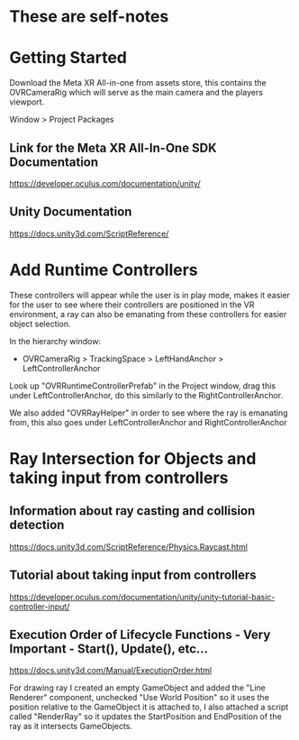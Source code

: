 # These are self-notes
# Getting Started

Download the Meta XR All-in-one from assets store, this contains the OVRCameraRig which will serve as the main camera and the players viewport.

Window > Project Packages

## Link for the Meta XR All-In-One SDK Documentation
https://developer.oculus.com/documentation/unity/

## Unity Documentation
https://docs.unity3d.com/ScriptReference/

# Add Runtime Controllers

These controllers will appear while the user is in play mode, makes it easier for the user to see where their controllers are positioned in the VR environment, a ray can also be emanating from these controllers for easier object selection.

In the hierarchy window:

- OVRCameraRig > TrackingSpace > LeftHandAnchor > LeftControllerAnchor

Look up "OVRRuntimeControllerPrefab" in the Project window, drag this under LeftControllerAnchor, do this similarly to the RightControllerAnchor.

We also added "OVRRayHelper" in order to see where the ray is emanating from, this also goes under LeftControllerAnchor and RightControllerAnchor

# Ray Intersection for Objects and taking input from controllers

## Information about ray casting and collision detection
https://docs.unity3d.com/ScriptReference/Physics.Raycast.html

## Tutorial about taking input from controllers
https://developer.oculus.com/documentation/unity/unity-tutorial-basic-controller-input/

## Execution Order of Lifecycle Functions - Very Important - Start(), Update(), etc...
https://docs.unity3d.com/Manual/ExecutionOrder.html

For drawing ray I created an empty GameObject and added the "Line Renderer" component, unchecked "Use World Position" so it uses the position relative to the GameObject it is attached to, I also attached a script called "RenderRay" so it updates the StartPosition and EndPosition of the ray as it intersects GameObjects.








